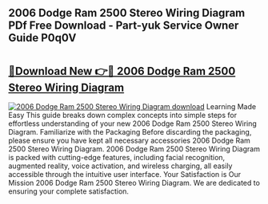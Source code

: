 ## 2006 Dodge Ram 2500 Stereo Wiring Diagram PDf Free Download - Part-yuk Service Owner Guide P0q0V

# <h2><a href="http://dfh5rh.blite.top/?on=2006+Dodge+Ram+2500+Stereo+Wiring+Diagram">🔗Download New 👉🔴 2006 Dodge Ram 2500 Stereo Wiring Diagram</a></h2>

[![2006 Dodge Ram 2500 Stereo Wiring Diagram download](https://i.imgur.com/lujVjoI.png)](http://dfh5rh.blite.top/?on=2006+Dodge+Ram+2500+Stereo+Wiring+Diagram)
Learning Made Easy This guide breaks down complex concepts into simple steps for effortless understanding of your new 2006 Dodge Ram 2500 Stereo Wiring Diagram. Familiarize with the Packaging Before discarding the packaging, please ensure you have kept all necessary accessories 2006 Dodge Ram 2500 Stereo Wiring Diagram. 2006 Dodge Ram 2500 Stereo Wiring Diagram is packed with cutting-edge features, including facial recognition, augmented reality, voice activation, and wireless charging, all easily accessible through the intuitive user interface. Your Satisfaction is Our Mission 2006 Dodge Ram 2500 Stereo Wiring Diagram. We are dedicated to ensuring your complete satisfaction.
